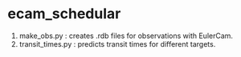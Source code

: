 # ecam_schedular
1. make_obs.py : creates .rdb files for observations with EulerCam.
2. transit_times.py : predicts transit times for different targets. 
